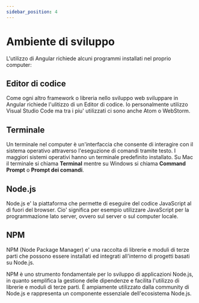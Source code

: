 ```yaml
---
sidebar_position: 4
---
```


# Ambiente di sviluppo

L'utilizzo di Angular richiede alcuni programmi installati nel proprio computer:

## Editor di codice

Come ogni altro framework o libreria nello sviluppo web sviluppare in Angular richiede l'ulitizzo di un Editor di codice. Io personalmente utilizzo Visual Studio Code ma tra i piu' utilizzati ci sono anche Atom o WebStorm.

## Terminale

Un terminale nel computer è un'interfaccia che consente di interagire con il sistema operativo attraverso l'eseguzione di comandi tramite testo. 
I maggiori sistemi operativi hanno un terminale predefinito installato. Su Mac il terminale si chiama **Terminal** mentre su Windows si chiama **Command Prompt** o **Prompt dei comandi**.

## Node.js
Node.js e' la piattaforma che permette di eseguire del codice JavaScript al di fuori del browser.
Cio' significa per esempio utilizzare JavaScript per la programmazione lato server, ovvero sul server o sul computer locale.

## NPM
NPM (Node Package Manager) e' una raccolta di librerie e moduli di terze parti che possono essere installati ed integrati all'interno di progetti basati su Node.js.

NPM è uno strumento fondamentale per lo sviluppo di applicazioni Node.js, in quanto semplifica la gestione delle dipendenze e facilita l'utilizzo di librerie e moduli di terze parti. È ampiamente utilizzato dalla community di Node.js e rappresenta un componente essenziale dell'ecosistema Node.js.
